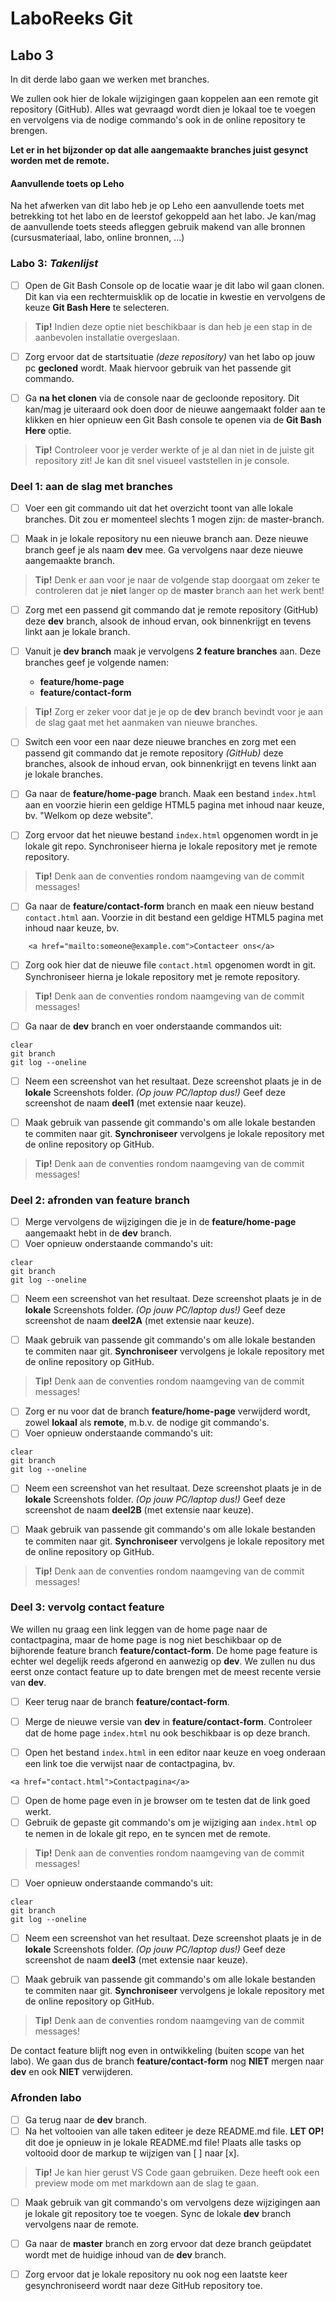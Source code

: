# LaboReeks Git
## **Labo 3**

In dit derde labo gaan we werken met branches.

We zullen ook hier de lokale wijzigingen gaan koppelen aan een remote git repository (GitHub). 
Alles wat gevraagd wordt dien je lokaal toe te voegen en vervolgens via de nodige commando's ook in de online repository te brengen.

**Let er in het bijzonder op dat alle aangemaakte branches juist gesynct worden met de remote.**

#### **Aanvullende toets op Leho**
Na het afwerken van dit labo heb je op Leho een aanvullende toets met betrekking tot het labo en de leerstof gekoppeld aan het labo.
Je kan/mag de aanvullende toets steeds afleggen gebruik makend van alle bronnen (cursusmateriaal, labo, online bronnen, ...)

### **Labo 3:** *Takenlijst*
- [ ] Open de Git Bash Console op de locatie waar je dit labo wil gaan clonen. Dit kan via een rechtermuisklik op de locatie in kwestie en vervolgens de keuze **Git Bash Here** te selecteren.
>**Tip!** Indien deze optie niet beschikbaar is dan heb je een stap in de aanbevolen installatie overgeslaan.

- [ ] Zorg ervoor dat de startsituatie *(deze repository)* van het labo op jouw pc **gecloned** wordt. Maak hiervoor gebruik van het passende git commando. 

- [ ]  Ga **na het clonen** via de console naar de gecloonde repository. Dit kan/mag je uiteraard ook doen door de nieuwe aangemaakt folder aan te klikken en hier opnieuw een Git Bash console te openen via de **Git Bash Here** optie.
>**Tip!** Controleer voor je verder werkte of je al dan niet in de juiste git repository zit! Je kan dit snel visueel vaststellen in je console.

### Deel 1: aan de slag met **branches**

- [ ] Voer een git commando uit dat het overzicht toont van alle lokale branches.
      Dit zou er momenteel slechts 1 mogen zijn: de master-branch.

- [ ] Maak in je lokale repository nu een nieuwe branch aan.
      Deze nieuwe branch geef je als naam **dev** mee. Ga vervolgens naar deze nieuwe aangemaakte branch. 
>**Tip!** Denk er aan voor je naar de volgende stap doorgaat om zeker te controleren dat je **niet** langer op de **master** branch aan het werk bent!

- [ ] Zorg met een passend git commando dat je remote repository (GitHub) deze **dev** branch, alsook de inhoud ervan, ook binnenkrijgt en tevens linkt aan je lokale branch. 

- [ ] Vanuit je **dev branch** maak je vervolgens **2 feature branches** aan. Deze branches geef je volgende namen:
    -  **feature/home-page**
    -  **feature/contact-form**
>**Tip!** Zorg er zeker voor dat je je op de **dev** branch bevindt voor je aan de slag gaat met het aanmaken van nieuwe branches.

- [ ] Switch een voor een naar deze nieuwe branches en zorg met een passend git commando dat je remote repository *(GitHub)* deze branches, alsook de inhoud ervan, ook binnenkrijgt en tevens linkt aan je lokale branches. 

- [ ] Ga naar de **feature/home-page** branch.
      Maak een bestand `index.html` aan en voorzie hierin een geldige HTML5 pagina met inhoud naar keuze, bv. "Welkom op deze website".

- [ ] Zorg ervoor dat het nieuwe bestand `index.html` opgenomen wordt in je lokale git repo.
      Synchroniseer hierna je lokale repository met je remote repository.
>**Tip!** Denk aan de conventies rondom naamgeving van de commit messages!

- [ ] Ga naar de **feature/contact-form** branch en maak een nieuw bestand `contact.html` aan.
      Voorzie in dit bestand een geldige HTML5 pagina met inhoud naar keuze, bv. 

```
    <a href="mailto:someone@example.com">Contacteer ons</a>
```

- [ ] Zorg ook hier dat de nieuwe file `contact.html` opgenomen wordt in git.
      Synchroniseer hierna je lokale repository met je remote repository.
>**Tip!** Denk aan de conventies rondom naamgeving van de commit messages!

- [ ] Ga naar de **dev** branch en voer onderstaande commandos uit:
```
clear
git branch
git log --oneline
```

- [ ] Neem een screenshot van het resultaat. Deze screenshot plaats je in de **lokale** Screenshots folder. *(Op jouw PC/laptop dus!)* Geef deze screenshot de naam **deel1** (met extensie naar keuze).

- [ ] Maak gebruik van passende git commando's om alle lokale bestanden te commiten naar git. **Synchroniseer** vervolgens je lokale repository met de online repository op GitHub.
>**Tip!** Denk aan de conventies rondom naamgeving van de commit messages!

### Deel 2: afronden van feature branch

- [ ] Merge vervolgens de wijzigingen die je in de **feature/home-page** aangemaakt hebt in de **dev** branch.
- [ ] Voer opnieuw onderstaande commando's uit:
```
clear
git branch
git log --oneline
```

- [ ] Neem een screenshot van het resultaat. Deze screenshot plaats je in de **lokale** Screenshots folder. *(Op jouw PC/laptop dus!)* Geef deze screenshot de naam **deel2A** (met extensie naar keuze).

- [ ] Maak gebruik van passende git commando's om alle lokale bestanden te commiten naar git. **Synchroniseer** vervolgens je lokale repository met de online repository op GitHub.
>**Tip!** Denk aan de conventies rondom naamgeving van de commit messages!

- [ ] Zorg er nu voor dat de branch **feature/home-page** verwijderd wordt, zowel **lokaal** als **remote**, m.b.v. de nodige git commando's.
- [ ] Voer opnieuw onderstaande commando's uit:
```
clear
git branch
git log --oneline
```

- [ ] Neem een screenshot van het resultaat. Deze screenshot plaats je in de **lokale** Screenshots folder. *(Op jouw PC/laptop dus!)* Geef deze screenshot de naam **deel2B** (met extensie naar keuze).

- [ ] Maak gebruik van passende git commando's om alle lokale bestanden te commiten naar git. **Synchroniseer** vervolgens je lokale repository met de online repository op GitHub.
>**Tip!** Denk aan de conventies rondom naamgeving van de commit messages!

### Deel 3: vervolg contact feature

We willen nu graag een link leggen van de home page naar de contactpagina,
maar de home page is nog niet beschikbaar op de bijhorende feature branch **feature/contact-form**.
De home page feature is echter wel degelijk reeds afgerond en aanwezig op **dev**.
We zullen nu dus eerst onze contact feature up to date brengen met de meest recente versie van **dev**.

- [ ] Keer terug naar de branch **feature/contact-form**.
- [ ] Merge de nieuwe versie van **dev** in **feature/contact-form**.
      Controleer dat de home page `index.html` nu ook beschikbaar is op deze branch.

- [ ] Open het bestand `index.html` in een editor naar keuze en voeg onderaan een link toe die verwijst naar de contactpagina, bv.
```
<a href="contact.html">Contactpagina</a>
```
- [ ] Open de home page even in je browser om te testen dat de link goed werkt.
- [ ] Gebruik de gepaste git commando's om je wijziging aan `index.html` op te nemen in de lokale git repo, en te syncen met de remote.
>**Tip!** Denk aan de conventies rondom naamgeving van de commit messages!

- [ ] Voer opnieuw onderstaande commando's uit:
```
clear
git branch
git log --oneline
```

- [ ] Neem een screenshot van het resultaat. Deze screenshot plaats je in de **lokale** Screenshots folder. *(Op jouw PC/laptop dus!)* Geef deze screenshot de naam **deel3** (met extensie naar keuze).

- [ ] Maak gebruik van passende git commando's om alle lokale bestanden te commiten naar git. **Synchroniseer** vervolgens je lokale repository met de online repository op GitHub.
>**Tip!** Denk aan de conventies rondom naamgeving van de commit messages!

De contact feature blijft nog even in ontwikkeling (buiten scope van het labo).
We gaan dus de branch **feature/contact-form** nog **NIET** mergen naar **dev** en ook **NIET** verwijderen.

### Afronden labo

- [ ] Ga terug naar de **dev** branch.
- [ ] Na het voltooien van alle taken editeer je deze README.md file.
      **LET OP!** dit doe je opnieuw in je lokale README.md file!
      Plaats alle tasks op voltooid door de markup te wijzigen van [ ] naar [x].
>**Tip!** Je kan hier gerust VS Code gaan gebruiken. Deze heeft ook een preview mode om met markdown aan de slag te gaan.

- [ ] Maak gebruik van git commando's om vervolgens deze wijzigingen aan je lokale git repository toe te voegen.
      Sync de lokale **dev** branch vervolgens naar de remote.

- [ ] Ga naar de **master** branch en zorg ervoor dat deze branch geüpdatet wordt met de huidige inhoud van de **dev** branch.

- [ ] Zorg ervoor dat je lokale repository nu ook nog een laatste keer gesynchroniseerd wordt naar deze GitHub repository toe.
